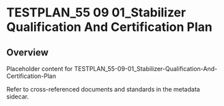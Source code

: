 # TESTPLAN_55 09 01_Stabilizer Qualification And Certification Plan

## Overview
Placeholder content for TESTPLAN_55-09-01_Stabilizer-Qualification-And-Certification-Plan

Refer to cross-referenced documents and standards in the metadata sidecar.
